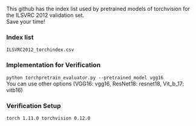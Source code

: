 This github has the index list used by pretrained models of torchvision for the ILSVRC 2012 validation set. \
Save your time!

### Index list
``` ILSVRC2012_torchindex.csv ```

### Implementation for Verification
``` python torchpretrain_evaluator.py --pretrained_model vgg16 ``` \
You can use other options (VGG16: vgg16, ResNet18: resnet18, Vit_b_17: vitb16)

### Verification Setup
``` torch 1.11.0 torchvision 0.12.0 ```
